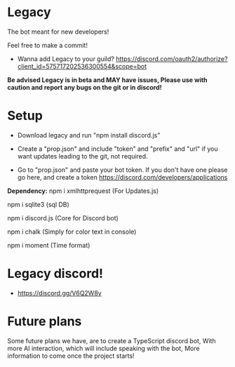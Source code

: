 # Legacy

The bot meant for new developers!

Feel free to make a commit!

* Wanna add Legacy to your guild? https://discord.com/oauth2/authorize?client_id=575717202536300554&scope=bot

**Be advised Legacy is in beta and MAY have issues, Please use with caution and report any bugs on the git or in discord!**


# Setup

* Download legacy and run "npm install discord.js"

* Create a "prop.json" and include "token" and "prefix" and "url" if you want updates leading to the git, not required.

* Go to "prop.json" and paste your bot token. If you don't have one please go here, and create a token https://discord.com/developers/applications


**Dependency:**
npm i xmlhttprequest (For Updates.js)

npm i sqlite3 (sql DB)

npm i discord.js (Core for Discord bot)

npm i chalk (Simply for color text in console)

npm i moment (Time format)

# Legacy discord! 
* https://discord.gg/V6Q2W8v


# Future plans

Some future plans we have, are to create a TypeScript discord bot, With more AI interaction, which will include speaking with the bot, More information to come once the project starts!
